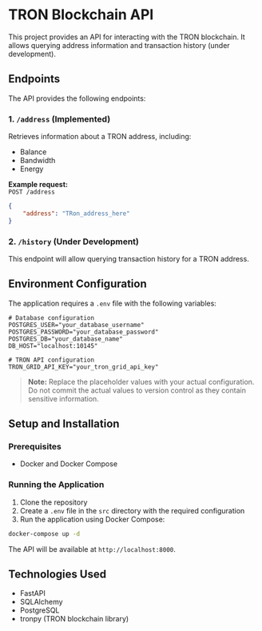 # TRON Blockchain API

This project provides an API for interacting with the TRON blockchain. It allows querying address information and transaction history (under development).

## Endpoints

The API provides the following endpoints:

### 1. `/address` (Implemented)

Retrieves information about a TRON address, including:
- Balance
- Bandwidth
- Energy

**Example request:**  
`POST /address`
```json
{
    "address": "TRon_address_here"
}
```

### 2. `/history` (Under Development)

This endpoint will allow querying transaction history for a TRON address.

## Environment Configuration

The application requires a `.env` file with the following variables:

```
# Database configuration
POSTGRES_USER="your_database_username"
POSTGRES_PASSWORD="your_database_password"
POSTGRES_DB="your_database_name"
DB_HOST="localhost:10145"

# TRON API configuration
TRON_GRID_API_KEY="your_tron_grid_api_key"
```

> **Note:** Replace the placeholder values with your actual configuration. Do not commit the actual values to version control as they contain sensitive information.

## Setup and Installation

### Prerequisites

- Docker and Docker Compose

### Running the Application

1. Clone the repository
2. Create a `.env` file in the `src` directory with the required configuration
3. Run the application using Docker Compose:

```bash
docker-compose up -d
```

The API will be available at `http://localhost:8000`.

## Technologies Used

- FastAPI
- SQLAlchemy
- PostgreSQL
- tronpy (TRON blockchain library)